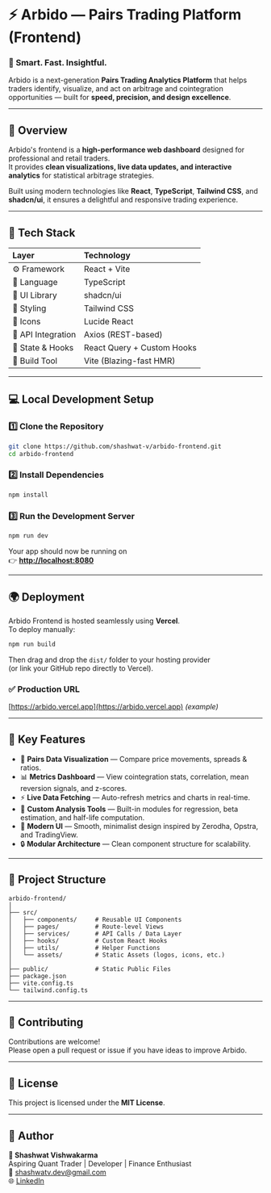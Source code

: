 # ⚡ Arbido — Pairs Trading Platform (Frontend)

### 🧭 Smart. Fast. Insightful.

Arbido is a next-generation **Pairs Trading Analytics Platform** that helps traders identify, visualize, and act on arbitrage and cointegration opportunities — built for **speed, precision, and design excellence**.

---

## 🚀 Overview

Arbido's frontend is a **high-performance web dashboard** designed for professional and retail traders.  
It provides **clean visualizations, live data updates, and interactive analytics** for statistical arbitrage strategies.

Built using modern technologies like **React**, **TypeScript**, **Tailwind CSS**, and **shadcn/ui**, it ensures a delightful and responsive trading experience.

---

## 🧩 Tech Stack

| Layer              | Technology                 |
| :----------------- | :------------------------- |
| ⚙️ Framework       | React + Vite               |
| 🧠 Language        | TypeScript                 |
| 🎨 UI Library      | shadcn/ui                  |
| 💅 Styling         | Tailwind CSS               |
| 🧭 Icons           | Lucide React               |
| 📡 API Integration | Axios (REST-based)         |
| 🔄 State & Hooks   | React Query + Custom Hooks |
| 🧱 Build Tool      | Vite (Blazing-fast HMR)    |

---

## 💻 Local Development Setup

### 1️⃣ Clone the Repository

```bash
git clone https://github.com/shashwat-v/arbido-frontend.git
cd arbido-frontend
```

### 2️⃣ Install Dependencies

```bash
npm install
```

### 3️⃣ Run the Development Server

```bash
npm run dev
```

Your app should now be running on  
👉 **[http://localhost:8080](http://localhost:8080)**

---

## 🌍 Deployment

Arbido Frontend is hosted seamlessly using **Vercel**.  
To deploy manually:

```bash
npm run build
```

Then drag and drop the `dist/` folder to your hosting provider  
(or link your GitHub repo directly to Vercel).

### ✅ Production URL

[https://arbido.vercel.app](https://arbido.vercel.app) _(example)_

---

## 🧠 Key Features

- 🔁 **Pairs Data Visualization** — Compare price movements, spreads & ratios.
- 📊 **Metrics Dashboard** — View cointegration stats, correlation, mean reversion signals, and z-scores.
- ⚡ **Live Data Fetching** — Auto-refresh metrics and charts in real-time.
- 🧮 **Custom Analysis Tools** — Built-in modules for regression, beta estimation, and half-life computation.
- 🎨 **Modern UI** — Smooth, minimalist design inspired by Zerodha, Opstra, and TradingView.
- 🔒 **Modular Architecture** — Clean component structure for scalability.

---

## 🧭 Project Structure

```
arbido-frontend/
│
├── src/
│   ├── components/     # Reusable UI Components
│   ├── pages/          # Route-level Views
│   ├── services/       # API Calls / Data Layer
│   ├── hooks/          # Custom React Hooks
│   ├── utils/          # Helper Functions
│   └── assets/         # Static Assets (logos, icons, etc.)
│
├── public/             # Static Public Files
├── package.json
├── vite.config.ts
└── tailwind.config.ts
```

---

## 🤝 Contributing

Contributions are welcome!  
Please open a pull request or issue if you have ideas to improve Arbido.

---

## 🧾 License

This project is licensed under the **MIT License**.

---

## 🧠 Author

**👤 Shashwat Vishwakarma**  
Aspiring Quant Trader | Developer | Finance Enthusiast  
📧 [shashwatv.dev@gmail.com](mailto:shashwatv.dev@gmail.com)  
🌐 [LinkedIn](https://linkedin.com/in/shashwat-v)
